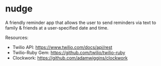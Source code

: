 nudge
=====

A friendly reminder app that allows the user to send reminders via text to family & friends at a user-specified date and time.

Resources:

* Twilio API: https://www.twilio.com/docs/api/rest
* Twilio-Ruby Gem: https://github.com/twilio/twilio-ruby
* Clockwork: https://github.com/adamwiggins/clockwork